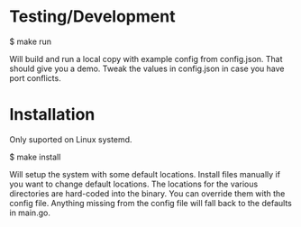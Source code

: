 Testing/Development
===================

$ make run

Will build and run a local copy with example config
from config.json.  That should give you a demo.
Tweak the values in config.json in case you have port
conflicts.


Installation
============

Only suported on Linux systemd.

$ make install

Will setup the system with some default locations. 
Install files manually if you want to change default locations.
The locations for the various directories are hard-coded
into the binary.  You can override them with the config file.
Anything missing from the config file will fall back 
to the defaults in main.go.

